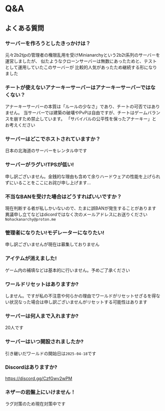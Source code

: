 # Q&A
## よくある質問

### サーバーを作ろうとしたきっかけは？
元々2b2tjpの管理者の権限乱用を受けMinianarchyという2b2t系列のサーバーを運営しましたが、
似たようなクローンサーバーは無数にあったためと、テストとして運用していたこのサーバーが
比較的人気があったため継続する形になりました
### チートが使えないアナーキーサーバーはアナーキーサーバーではなくない？
アナーキーサーバーの本質は「ルールの少なさ」であり、チートの可否ではありません。
当サーバーでは建築の破壊やPvPは自由ですが、チートはゲームバランスを崩すため禁止しています。
「サバイバルの公平性を保ったアナーキー」とお考えください
### サーバーはどこでホストされていますか？
日本の北海道のサーバーをレンタル中です
### サーバーがラグい!TPSが低い!
申し訳ございません。金銭的な理由も含めて余りハードウェアの性能を上げられずにいることをここにお詫び申し上げます…
### 不当なBANを受けた場合はどうすればいいですか？
現在判断する者が私しかいないので、たまに誤BANが発生することがあります<br>
異議申し立てなどはdicordではなく次のメールアドレスにお送りください
`Nohackanarchy@proton.me`
### 管理者になりたい!モデレーターになりたい!
申し訳ございませんが現在は募集しておりません
### アイテムが消えました!
ゲーム内の補填などは基本的に行いません。予めご了承ください
### ワールドリセットはありますか?
しません。ですが私の不注意や何らかの理由でワールドがリセットせざるを得ない状況なった場合は申し訳ございませんがリセットする可能性はあります
### サーバーは何人まで入れますか?
20人です
### サーバーはいつ開設されましたか?
引き継いだワールドの開始日は`2025-04-18`です
### Discordはありますか?
https://discord.gg/CzfGwv2wPM
### ネザーの岩盤上にいけません！
ラグ対策のため現在対策中です
